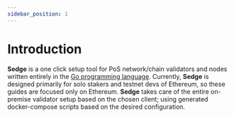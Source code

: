 ```yaml
---
sidebar_position: 1
---
```


# Introduction

**Sedge** is a one click setup tool for PoS network/chain validators and nodes written entirely in the [Go programming language](https://golang.org/). Currently, **Sedge** is designed primarily for solo stakers and testnet devs of Ethereum, so these guides are focused only on Ethereum. **Sedge** takes care of the entire on-premise validator setup based on the chosen client; using generated docker-compose scripts based on the desired configuration.

